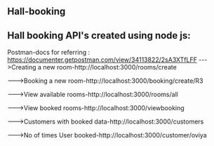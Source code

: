 Hall-booking
------------------------
Hall booking API's created using node js:
------------------------
Postman-docs for referring :
  https://documenter.getpostman.com/view/34113822/2sA3XTfLFF
--->Creating a new room-http://localhost:3000/rooms/create

--->Booking a new room-http://localhost:3000/booking/create/R3

--->View available rooms-http://localhost:3000/rooms/all

--->View booked rooms-http://localhost:3000/viewbooking

--->Customers with booked data-http://localhost:3000/customers

--->No of times User booked-http://localhost:3000/customer/oviya
